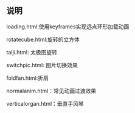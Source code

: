 ## 说明

loading.html:使用keyframes实现远点环形加载动画


rotatecube.html:旋转的立方体


taiji.html: 太极图旋转

switchpic.html: 图片切换效果

foldfan.html:折扇

normalanim.html：常见动画过渡效果

verticalorgan.html：垂直手风琴
